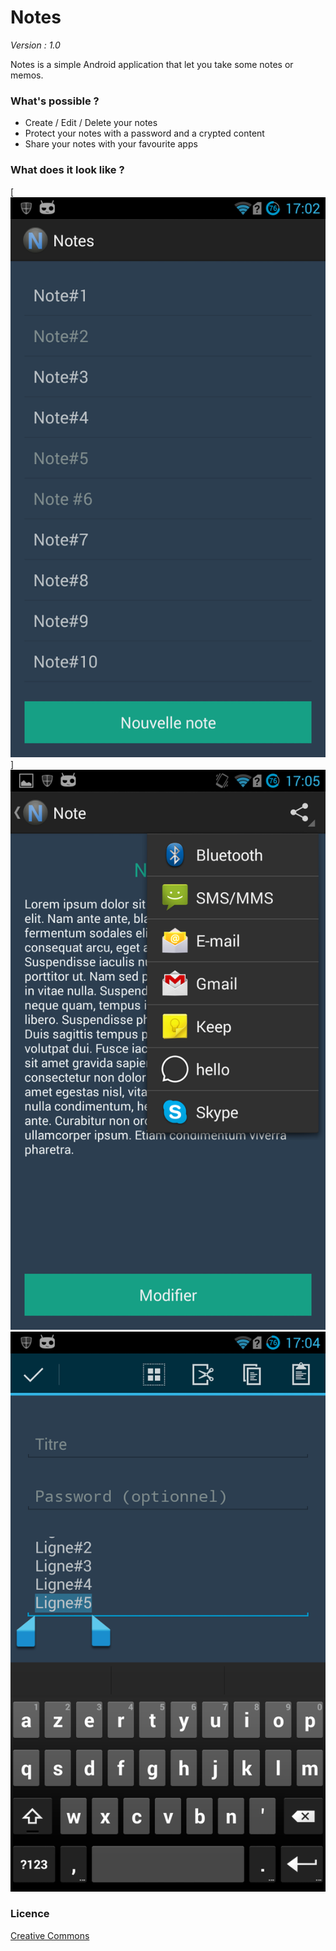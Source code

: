Notes
=========
*Version : 1.0*

Notes is a simple Android application that let you take some notes or memos.

### What's possible ?

* Create / Edit / Delete your notes
* Protect your notes with a password and a crypted content
* Share your notes with your favourite apps

### What does it look like ?
[<img src="https://github.com/FlorentinTh/Notes/blob/master/scr01.png">]
![img](https://github.com/FlorentinTh/Notes/blob/master/scr02.png)
![img](https://github.com/FlorentinTh/Notes/blob/master/scr03.png)

### Licence 
[Creative Commons](http://creativecommons.org/licenses/by/3.0/)
